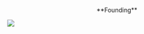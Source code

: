 

<p align="center">
**Founding**
</p>

<img src="https://user-images.githubusercontent.com/73356412/224750626-e6cb87fe-031e-473d-8a0f-be2f00136471.png" >


